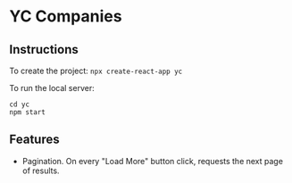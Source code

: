 # YC Companies

## Instructions
To create the project: `npx create-react-app yc`   

To run the local server:

```
cd yc
npm start
```

## Features
- Pagination. On every "Load More" button click, requests the next page of results. 